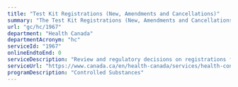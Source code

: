 ```yaml
---
title: "Test Kit Registrations (New, Amendments and Cancellations)"
summary: "The Test Kit Registrations (New, Amendments and Cancellations) service from Health Canada is not available end-to-end online, according to the GC Service Inventory."
url: "gc/hc/1967"
department: "Health Canada"
departmentAcronym: "hc"
serviceId: "1967"
onlineEndtoEnd: 0
serviceDescription: "Review and regulatory decisions on registrations for test kits for substances regulated under the CDSA and its regulations. (CSCB)"
serviceUrl: "https://www.canada.ca/en/health-canada/services/health-concerns/controlled-substances-precursor-chemicals/controlled-substances.html"
programDescription: "Controlled Substances"
---
```

